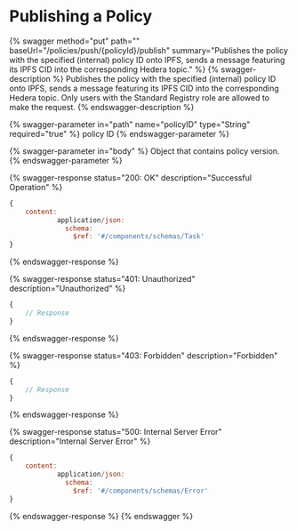 # Publishing a Policy

{% swagger method="put" path="" baseUrl="/policies/push/{policyId}/publish" summary="Publishes the policy with the specified (internal) policy ID onto IPFS, sends a message featuring its IPFS CID into the corresponding Hedera topic." %}
{% swagger-description %}
Publishes the policy with the specified (internal) policy ID onto IPFS, sends a message featuring its IPFS CID into the corresponding Hedera topic. Only users with the Standard Registry role are allowed to make the request.
{% endswagger-description %}

{% swagger-parameter in="path" name="policyID" type="String" required="true" %}
policy ID
{% endswagger-parameter %}

{% swagger-parameter in="body" %}
Object that contains policy version.
{% endswagger-parameter %}

{% swagger-response status="200: OK" description="Successful Operation" %}
```javascript
{
    content:
            application/json:
              schema:
                $ref: '#/components/schemas/Task'
}
```
{% endswagger-response %}

{% swagger-response status="401: Unauthorized" description="Unauthorized" %}
```javascript
{
    // Response
}
```
{% endswagger-response %}

{% swagger-response status="403: Forbidden" description="Forbidden" %}
```javascript
{
    // Response
}
```
{% endswagger-response %}

{% swagger-response status="500: Internal Server Error" description="Internal Server Error" %}
```javascript
{
    content:
            application/json:
              schema:
                $ref: '#/components/schemas/Error'
}
```
{% endswagger-response %}
{% endswagger %}
